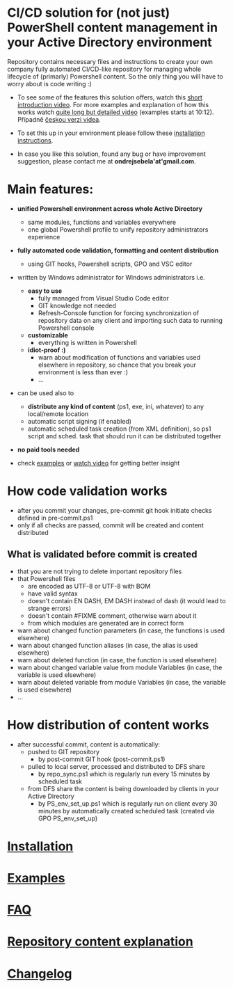 # CI/CD solution for (not just) PowerShell content management in your Active Directory environment
Repository contains necessary files and instructions to create your own company fully automated CI/CD-like repository for managing whole lifecycle of (primarly) Powershell content. So the only thing you will have to worry about is code writing :)

- To see some of the features this solution offers, watch this [short introduction video](https://youtu.be/-xSJXbmOgyk). For more examples and explanation of how this works watch [quite long but detailed video](https://youtu.be/R3wjRT0zuOk) (examples starts at 10:12). Případně [českou verzi videa](https://youtu.be/Jylfq7lYzG4).

- To set this up in your environment please follow these [installation instructions](https://github.com/ztrhgf/Powershell_CICD_repository/blob/master/1.%20HOW%20TO%20INSTALL.md).

- In case you like this solution, found any bug or have improvement suggestion, please contact me at **ondrejsebela'at'gmail.com**.


# Main features:
- **unified Powershell environment across whole Active Directory**
  - same modules, functions and variables everywhere
  - one global Powershell profile to unify repository administrators experience
- **fully automated code validation, formatting and content distribution**
  - using GIT hooks, Powershell scripts, GPO and VSC editor
- written by Windows administrator for Windows administrators i.e. 
  - **easy to use**
    - fully managed from Visual Studio Code editor
    - GIT knowledge not needed
    - Refresh-Console function for forcing synchronization of repository data on any client and importing such data to running Powershell console
  - **customizable**
    - everything is written in Powershell
  - **idiot-proof :)**
    - warn about modification of functions and variables used elsewhere in repository, so chance that you break your environment is less than ever :)
    - ...
- can be used also to 
  - **distribute any kind of content** (ps1, exe, ini, whatever) to any local/remote location
  - automatic script signing (if enabled)
  - automatic scheduled task creation (from XML definition), so ps1 script and sched. task that should run it can be distributed together
- **no paid tools needed**

- check [examples](https://github.com/ztrhgf/Powershell_CICD_repository/blob/master/2.%20HOW%20TO%20USE%20-%20EXAMPLES.md) or [watch video](https://youtu.be/R3wjRT0zuOk?t=612) for getting better insight
  
# How code validation works
- after you commit your changes, pre-commit git hook initiate checks defined in pre-commit.ps1
- only if all checks are passed, commit will be created and content distributed

## What is validated before commit is created
- that you are not trying to delete important repository files
- that Powershell files 
  - are encoded as UTF-8 or UTF-8 with BOM
  - have valid syntax
  - doesn't contain EN DASH, EM DASH instead of dash (it would lead to strange errors)
  - doesn't contain #FIXME comment, otherwise warn about it
  - from which modules are generated are in correct form
- warn about changed function parameters (in case, the functions is used elsewhere)
- warn about changed function aliases (in case, the alias is used elsewhere)
- warn about deleted function (in case, the function is used elsewhere)
- warn about changed variable value from module Variables (in case, the variable is used elsewhere)
- warn about deleted variable from module Variables (in case, the variable is used elsewhere)
- ...


# How distribution of content works
- after successful commit, content is automatically:
  - pushed to GIT repository
    - by post-commit GIT hook (post-commit.ps1)
  - pulled to local server, processed and distributed to DFS share
    - by repo_sync.ps1 which is regularly run every 15 minutes by scheduled task
  - from DFS share the content is being downloaded by clients in your Active Directory
    - by PS_env_set_up.ps1 which is regularly run on client every 30 minutes by automatically created scheduled task (created via GPO PS_env_set_up)
  

# [Installation](https://github.com/ztrhgf/Powershell_CICD_repository/blob/master/1.%20HOW%20TO%20INSTALL.md)
# [Examples](https://github.com/ztrhgf/Powershell_CICD_repository/blob/master/2.%20HOW%20TO%20USE%20-%20EXAMPLES.md)
# [FAQ](https://github.com/ztrhgf/Powershell_CICD_repository/blob/master/FAQ.md)
# [Repository content explanation](https://github.com/ztrhgf/Powershell_CICD_repository/blob/master/3.%20SIMPLIFIED%20EXPLANATION%20OF%20HOW%20IT%20WORKS.md)
# [Changelog](https://github.com/ztrhgf/Powershell_CICD_repository/blob/master/CHANGELOG.md)
